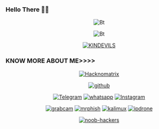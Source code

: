 ### Hello There 👋😎
<p align="center"><img src="https://user-images.githubusercontent.com/100993071/156876668-8c6e8745-dd1a-4043-81e2-a590afe77c1b.gif" alt="Bt">

<p align="center"><img src="https://user-images.githubusercontent.com/100993071/156876907-c19b60d6-59e8-4443-89bc-c43a469a5251.gif" alt="Bt">

<p align="center"><a href="https://t.me/kindevils"><img title="KINDEVILS" src="https://user-images.githubusercontent.com/100993071/156877395-50a6a310-2ad1-4483-a03e-1f84c1642a1a.gif"></a>
</p>
  
### KNOW MORE ABOUT ME>>>>
<p align="center"><a href="https://github.com/hacknomatrix"><img title="Hacknomatrix" src="https://github-readme-stats.vercel.app/api?username=hacknomatrix&show_icons=true&include_all_commits=true&theme=chartreuse-dark&cache_seconds=3200"></a>
</p>

<p align="center">
<a href="https://github.com/hacknomatrix"><img title="github" src="https://img.shields.io/badge/hacknomatrix-brightgreen?style=for-the-badge&logo=github"></a>
</p>

<p align="center">
<a href="https://rebrand.ly/telegramchnl"><img title="Telegram" src="https://img.shields.io/badge/Telegram-black?style=for-the-badge&logo=Telegram"></a>
<a href="https://rebrand.ly/hckrgroups"><img title="whatsapp" src="https://img.shields.io/badge/whatsapp-blue?style=for-the-badge&logo=whatsapp"></a>
<a href="https://bit.ly/3sJEgwW"><img title="Instagram" src="https://img.shields.io/badge/INSTAGRAM-purple?style=for-the-badge&logo=instagram"></a>
<p align="center">
<a href="https://github.com/noob-hackers/grabcam"><img title="grabcam" src="https://github-readme-stats.vercel.app/api/pin/?username=noob-hackers&repo=grabcam&theme=radical"></a>
<a href="https://github.com/noob-hackers/mrphish"><img title="mrphish" src="https://github-readme-stats.vercel.app/api/pin/?username=noob-hackers&repo=mrphish&theme=highcontrast"></a>
<a href="https://github.com/noob-hackers/kalimux"><img title="kalimux" src="https://github-readme-stats.vercel.app/api/pin/?username=noob-hackers&repo=kalimux&theme=vision-friendly-dark"></a>
<a href="https://github.com/noob-hackers/ipdrone"><img title="ipdrone" src="https://github-readme-stats.vercel.app/api/pin/?username=noob-hackers&repo=ipdrone&theme=highcontrast"></a>
</p>

<p align="center">
<a href="https://github.com/noob-hackers"><img title="noob-hackers" src="https://github-readme-stats.vercel.app/api/top-langs/?username=Noob-hackers&layout=compact"></a>
</p>


